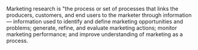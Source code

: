 Marketing research is "the process or set of processes that links the producers, customers, and end users to the marketer through information  — information used to identify and define marketing opportunities and problems; generate, refine, and evaluate marketing actions; monitor marketing performance; and improve understanding of marketing as a process. 
